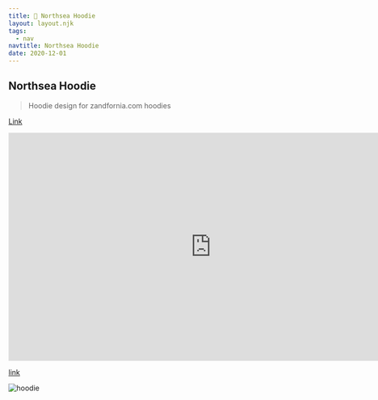 ```yaml
---
title: 🌊 Northsea Hoodie
layout: layout.njk
tags:
  - nav
navtitle: Northsea Hoodie
date: 2020-12-01
---
```


## Northsea Hoodie

> Hoodie design for zandfornia.com hoodies

[Link](https://www.figma.com/file/td71tNZ1XPKW664B1hxAis/northsea.logo)

<iframe style="border: 1px solid rgba(0, 0, 0, 0.1);" width="800" height="450" src="https://www.figma.com/embed?embed_host=share&url=https%3A%2F%2Fwww.figma.com%2Ffile%2Ftd71tNZ1XPKW664B1hxAis%2Fnorthsea.logo%3Fnode-id%3D0%253A1" allowfullscreen></iframe>

[link](https://zandfornia.com/products/north-sea-hoodie)

![hoodie](../../img/hoodie.jpg)
